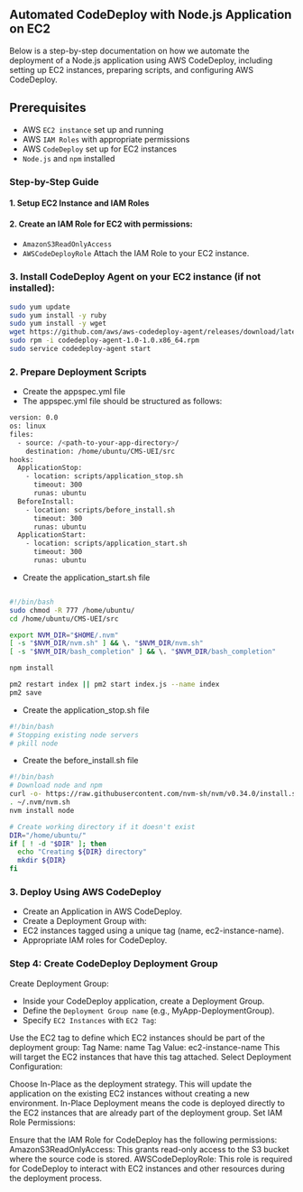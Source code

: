 ## Automated CodeDeploy with Node.js Application on EC2

Below is a step-by-step documentation on how we automate the deployment of a Node.js application using AWS CodeDeploy, including setting up EC2 instances, preparing scripts, and configuring AWS CodeDeploy.

## Prerequisites
- AWS `EC2 instance` set up and running
- AWS `IAM Roles` with appropriate permissions
- AWS `CodeDeploy` set up for EC2 instances
- `Node.js` and `npm` installed

### Step-by-Step Guide
#### 1. **Setup EC2 Instance and IAM Roles**
   
#### 2. **Create an IAM Role for EC2 with permissions:**
- `AmazonS3ReadOnlyAccess`
- `AWSCodeDeployRole`
Attach the IAM Role to your EC2 instance.

### 3. **Install CodeDeploy Agent on your EC2 instance (if not installed):**

```bash
sudo yum update
sudo yum install -y ruby
sudo yum install -y wget
wget https://github.com/aws/aws-codedeploy-agent/releases/download/latest/codedeploy-agent-1.0-1.0.x86_64.rpm
sudo rpm -i codedeploy-agent-1.0-1.0.x86_64.rpm
sudo service codedeploy-agent start

```

### 2. **Prepare Deployment Scripts**
- Create the appspec.yml file
- The appspec.yml file should be structured as follows:
```bash
version: 0.0
os: linux
files:
  - source: /<path-to-your-app-directory>/
    destination: /home/ubuntu/CMS-UEI/src
hooks:
  ApplicationStop:
    - location: scripts/application_stop.sh
      timeout: 300
      runas: ubuntu
  BeforeInstall:
    - location: scripts/before_install.sh
      timeout: 300
      runas: ubuntu
  ApplicationStart:
    - location: scripts/application_start.sh
      timeout: 300
      runas: ubuntu
```

- Create the application_start.sh file
```bash 

#!/bin/bash
sudo chmod -R 777 /home/ubuntu/
cd /home/ubuntu/CMS-UEI/src  

export NVM_DIR="$HOME/.nvm"
[ -s "$NVM_DIR/nvm.sh" ] && \. "$NVM_DIR/nvm.sh"
[ -s "$NVM_DIR/bash_completion" ] && \. "$NVM_DIR/bash_completion" 

npm install 

pm2 restart index || pm2 start index.js --name index
pm2 save
```
- Create the application_stop.sh file
```bash
#!/bin/bash
# Stopping existing node servers
# pkill node
```
- Create the before_install.sh file
```bash
#!/bin/bash
# Download node and npm
curl -o- https://raw.githubusercontent.com/nvm-sh/nvm/v0.34.0/install.sh | bash
. ~/.nvm/nvm.sh
nvm install node

# Create working directory if it doesn't exist
DIR="/home/ubuntu/"
if [ ! -d "$DIR" ]; then
  echo "Creating ${DIR} directory"
  mkdir ${DIR}
fi
```
### 3. **Deploy Using AWS CodeDeploy**
- Create an Application in AWS CodeDeploy.
- Create a Deployment Group with:
- EC2 instances tagged using a unique tag (name, ec2-instance-name).
- Appropriate IAM roles for CodeDeploy.
### Step 4: **Create CodeDeploy Deployment Group**
Create Deployment Group:
- Inside your CodeDeploy application, create a Deployment Group.
- Define the `Deployment Group name` (e.g., MyApp-DeploymentGroup).
- Specify `EC2 Instances` with `EC2 Tag`:

Use the EC2 tag to define which EC2 instances should be part of the deployment group:
Tag Name: name
Tag Value: ec2-instance-name
This will target the EC2 instances that have this tag attached.
Select Deployment Configuration:

Choose In-Place as the deployment strategy. This will update the application on the existing EC2 instances without creating a new environment.
In-Place Deployment means the code is deployed directly to the EC2 instances that are already part of the deployment group.
Set IAM Role Permissions:

Ensure that the IAM Role for CodeDeploy has the following permissions:
AmazonS3ReadOnlyAccess: This grants read-only access to the S3 bucket where the source code is stored.
AWSCodeDeployRole: This role is required for CodeDeploy to interact with EC2 instances and other resources during the deployment process.

